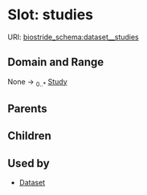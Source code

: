 
# Slot: studies



URI: [biostride_schema:dataset__studies](https://w3id.org/biostride/schema/dataset__studies)


## Domain and Range

None &#8594;  <sub>0..\*</sub> [Study](Study.md)

## Parents


## Children


## Used by

 * [Dataset](Dataset.md)
